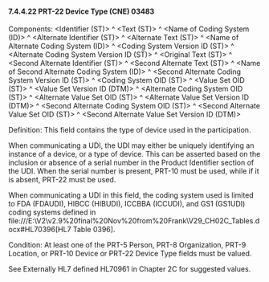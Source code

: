 #### 7.4.4.22 PRT-22 Device Type (CNE) 03483

Components: &lt;Identifier (ST)> ^ &lt;Text (ST)> ^ &lt;Name of Coding System (ID)> ^ &lt;Alternate Identifier (ST)> ^ &lt;Alternate Text (ST)> ^ &lt;Name of Alternate Coding System (ID)> ^ &lt;Coding System Version ID (ST)> ^ &lt;Alternate Coding System Version ID (ST)> ^ &lt;Original Text (ST)> ^ &lt;Second Alternate Identifier (ST)> ^ &lt;Second Alternate Text (ST)> ^ &lt;Name of Second Alternate Coding System (ID)> ^ &lt;Second Alternate Coding System Version ID (ST)> ^ &lt;Coding System OID (ST)> ^ &lt;Value Set OID (ST)> ^ &lt;Value Set Version ID (DTM)> ^ &lt;Alternate Coding System OID (ST)> ^ &lt;Alternate Value Set OID (ST)> ^ &lt;Alternate Value Set Version ID (DTM)> ^ &lt;Second Alternate Coding System OID (ST)> ^ &lt;Second Alternate Value Set OID (ST)> ^ &lt;Second Alternate Value Set Version ID (DTM)>

Definition: This field contains the type of device used in the participation.

When communicating a UDI, the UDI may either be uniquely identifying an instance of a device, or a type of device. This can be asserted based on the inclusion or absence of a serial number in the Product Identifier section of the UDI. When the serial number is present, PRT-10 must be used, while if it is absent, PRT-22 must be used.

When communicating a UDI in this field, the coding system used is limited to FDA (FDAUDI), HIBCC (HIBUDI), ICCBBA (ICCUDI), and GS1 (GS1UDI) coding systems defined in file:///E:\V2\v2.9%20final%20Nov%20from%20Frank\V29_CH02C_Tables.docx#HL70396[HL7 Table 0396].

Condition: At least one of the PRT-5 Person, PRT-8 Organization, PRT-9 Location, or PRT-10 Device or PRT-22 Device Type fields must be valued.

See Externally HL7 defined HL70961 in Chapter 2C for suggested values.
